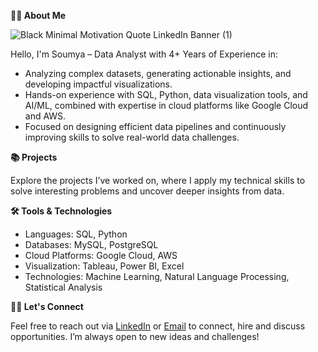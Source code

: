 **🙋‍♀️ About Me**

![Black Minimal Motivation Quote LinkedIn Banner (1)](https://github.com/user-attachments/assets/5ff07149-ffa8-48c0-be61-01940514dab2)

Hello, I'm Soumya – Data Analyst with 4+ Years of Experience in:

* Analyzing complex datasets, generating actionable insights, and developing impactful visualizations.
* Hands-on experience with SQL, Python, data visualization tools, and AI/ML, combined with expertise in cloud platforms like Google Cloud and AWS.
* Focused on designing efficient data pipelines and continuously improving skills to solve real-world data challenges.
  
**📚 Projects**

Explore the projects I’ve worked on, where I apply my technical skills to solve interesting problems and uncover deeper insights from data.

**🛠️ Tools & Technologies**

* Languages: SQL, Python
* Databases: MySQL, PostgreSQL
* Cloud Platforms: Google Cloud, AWS
* Visualization: Tableau, Power BI, Excel
* Technologies: Machine Learning, Natural Language Processing, Statistical Analysis

**👋🏻 Let's Connect**

Feel free to reach out via [LinkedIn](https://www.linkedin.com/in/soumyathoutam/) or [Email](mailto:soumyathoutam8@gmail.com) to connect, hire and discuss opportunities. I’m always open to new ideas and challenges!

